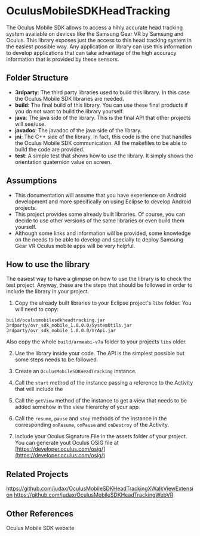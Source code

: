 # OculusMobileSDKHeadTracking

The Oculus Mobile SDK allows to access a hihly accurate head tracking system available on devices like the Samsung Gear VR by Samsung and Oculus. This library exposes just the access to this head tracking system in the easiest possible way. Any application or library can use this information to develop applications that can take advantage of the high accuracy information that is provided by these sensors.

## Folder Structure

* **3rdparty**: The third party libraries used to build this library. In this case the Oculus Mobile SDK libraries are needed.
* **build**: The final build of this library. You can use these final products if you do not want to build the library yourself.
* **java**: The java side of the library. This is the final API that other projects will see/use.
* **javadoc**: The javadoc of the java side of the library.
* **jni**: The C++ side of the library. In fact, this code is the one that handles the Oculus Mobile SDK communication. All the makefiles to be able to build the code are provided.
* **test**: A simple test that shows how to use the library. It simply shows the orientation quaternion value on screen.

## Assumptions

* This documentation will assume that you have experience on Android development and more specifically on using Eclipse to develop Android projects.
* This project provides some already built libraries. Of course, you can decide to use other versions of the same libraries or even build them yourself.
* Although some links and information will be provided, some knowledge on the needs to be able to develop and specially to deploy Samsung Gear VR Oculus mobile apps will be very helpful.

## How to use the library

The easiest way to have a glimpse on how to use the library is to check the test project. Anyway, these are the steps that should be followed in order to include the library in your project.

1. Copy the already built libraries to your Eclipse project's `libs` folder. You will need to copy:

```
build/oculusmobilesdkheadtracking.jar
3rdparty/ovr_sdk_mobile_1.0.0.0/SystemUtils.jar
3rdparty/ovr_sdk_mobile_1.0.0.0/VrApi.jar
```

Also copy the whole `build/armeabi-v7a` folder to your projects `libs` older.

2. Use the library inside your code. The API is the simplest possible but some steps needs to be followed.
  1. Create an `OculusMobileSDKHeadTracking` instance.
  2. Call the `start` method of the instance passing a reference to the Activity that will include the 
  3. Call the `getView` method of the instance to get a view that needs to be added somehow in the view hierarchy of your app.
  4. Call the `resume`, `pause` and `stop` methods of the instance in the corresponding `onResume`, `onPause` and `onDestroy` of the Activity.

3. Include your Oculus Signature File in the assets folder of your project. You can generate yout Oculus OSIG file at [https://developer.oculus.com/osig/](https://developer.oculus.com/osig/)

## Related Projects

https://github.com/judax/OculusMobileSDKHeadTrackingXWalkViewExtension
https://github.com/judax/OculusMobileSDKHeadTrackingWebVR

## Other References

Oculus Mobile SDK website



